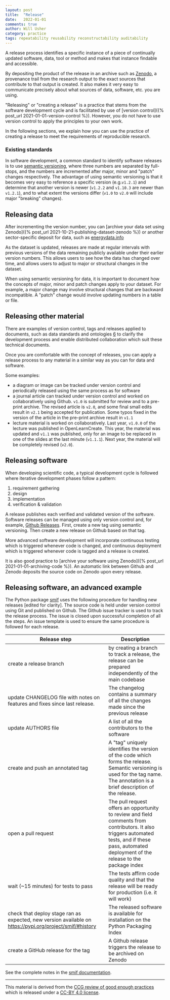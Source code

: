 ```yaml
---
layout: post
title:  "Release"
date:   2022-01-01
comments: true
author: Will Usher
category: practice
tags: repeatability reusability reconstructability auditability
---
```


A release process identifies a specific instance of a piece of continually updated software,
data, tool or method and makes that instance findable and accessible.

By depositing the product of the release in an archive such as [Zenodo][5],
a provenance trail from the research output to the exact sources that contribute to that output
is created.
It also makes it very easy to communicate precisely about what sources of data, software, etc. you are using.

"Releasing" or "creating a release" is a practice that stems from the software development cycle
and is facilitated by use of [version control]({% post_url 2021-01-01-version-control %}).
However, you do not have to use version control to apply the principles to your own work.

In the following sections, we explain how you can use the practice of creating a release
to meet the requirements of reproducible research.

### Existing standards

In software development, a common standard to identify software releases
is to use [semantic versioning][3],
where three numbers are separated by full-stops,
and the numbers are incremented after major, minor and "patch" changes respectively.
The advantage of using semantic versioning is that it becomes very easy
to reference a specific version (e.g.`v1.2.1`)
and determine that another version is newer
(`v1.2.2` and `v1.10.3` are newer than `v1.2.1`),
and to what extent the versions differ
(`v1.0` to `v2.0` will include major "breaking" changes).

## Releasing data

After incrementing the version number, you can [archive your data set using Zenodo]({% post_url 2021-10-21-publishing-dataset-zenodo %}) or another sector-specific deposit for data,
such as [energydata.info](https://energydata.info/)

As the dataset is updated, releases are made at regular intervals
with previous versions of the data remaining publicly available under their earlier version numbers.
This allows users to see how the data has changed over time,
and allows users to adjust to major or structural changes in the
dataset.

When using semantic versioning for data, it is important to document
how the concepts of major, minor and patch changes apply to your dataset.
For example, a major change may involve structural changes that are backward incompatible.
A "patch" change would involve updating numbers in a table or file.

## Releasing other material

There are examples of version control, tags and releases applied to
documents, such as data standards and ontologies [6]
to clarify the development process and enable distributed collaboration
which suit these technical documents.

Once you are comfortable with the concept of releases, you can apply a release process to any material in a similar way as you can for data and software.

Some examples:

- a diagram or image can be tracked under version control and periodically released using the same process as for software
- a journal article can tracked under version control and worked on collaboratively using Github.
`v1.0` is submitted for review and to a pre-print archive.
 The revised article is `v2.0`,
 and some final small edits result in `v2.1` being accepted for publication.
Some typos fixed in the version of the article in the pre-print archive result in `v1.1`
- lecture material is worked on collaboratively.
Last year, `v1.0.0` of the lecture was published in OpenLearnCreate.
This year, the material was updated and `v1.1` was published,
only for an image to be replaced in one of the slides at the last minute (`v1.1.1`).
Next year, the material will be completely revised (`v2.0`).

## Releasing software

When developing scientific code, a typical development cycle is followed where iterative development phases follow a pattern:

1. requirement gathering
2. design
3. implementation
4. verification & validation

A release publishes each verified and validated
version of the software.
Software releases can be managed using only version control
and, for example, [Github Releases][7].
First, create a new tag using semantic versioning.
Then create a new release on Github based on that tag.

More advanced software development will incorporate continuous testing which is triggered whenever code is changed, and continuous deployment which is triggered whenever code is tagged and a release is created.

It is also good practice to [archive your software using Zenodo]({% post_url 2021-01-01-archiving-code %}).
An automatic link between Github and Zenodo deposits the source code on Zenodo upon every release.

## Releasing software, an advanced example

The Python package [smif][4] uses the following procedure for handling new releases [edited for clarity]. The source code is held under version control using Git and published on Github.
The Github issue tracker is used to track the release process.
The issue is closed upon successful completion of all the steps.
An issue template is used to ensure the same procedure is followed for each release.

|Release step| Description |
|-|-|
| create a release branch | by creating a branch to track a release, the release can be prepared independently of the main codebase |
| update CHANGELOG file with notes on features and fixes since last release. | The changelog contains a summary of all the changes made since the previous release |
| update AUTHORS file | A list of all the contributors to the software |
| create and push an annotated tag | A "tag" uniquely identifies the version of the code which forms the release. Semantic versioning is used for the tag name. The annotation is a brief description of the release. |
| open a pull request | The pull request offers an opportunity to review and field comments from contributors. It also triggers automated tests, and if these pass, automated deployment of the release to the package index |
| wait (~15 minutes) for tests to pass | The tests affirm code quality and that the release will be ready for production (i.e. it will work) |
| check that deploy stage ran as expected, new version available on https://pypi.org/project/smif/#history | The released software is available for installation on the Python Packaging Index |
| create a GitHub release for the tag | A Github release triggers the release to be archived on Zenodo |

See the complete notes in the [smif documentation](https://smif.readthedocs.io/en/latest/developers.html#releases).

---

This material is derived from the [CCG review of good enough practices][1] which is released under a [CC-BY 4.0 license][2].

[1]: https://doi.org/10.5281/zenodo.5911546 "Usher, William, Beltramo, Agnese, Gardumi, Francesco, Martin, Viktoria, & Petrarulo, Luca. (2022). CCG Platform - Body of Knowledge: Review of Good Practice (1.3). Zenodo. https://doi.org/10.5281/zenodo.5911546"

[2]: https://creativecommons.org/licenses/by/4.0/legalcode

[3]: https://semver.org/ "Semantic Versioning 2.0.0"

[4]: https://doi.org/10.5334/jors.265 "Will Usher and Tom Russell. (2019) A Software Framework for the Integration of Infrastructure Simulation Models. Journal of Open Research Software, 7: 16 DOI: https://doi.org/10.5334/jors.265"

[5]: https://zenodo.org/

[6]: https://doi.org/10.1029/2021EA001797 "Crystal-Ornelas, R., Varadharajan, C., Bond-Lamberty, B., Boye, K., Burrus, M., Cholia, S., et al. (2021). A guide to using GitHub for developing and versioning data standards and reporting formats. Earth and Space Science, 8, e2021EA001797. https://doi.org/10.1029/2021EA001797"

[7]: https://docs.github.com/en/repositories/releasing-projects-on-github "GitHub Docs: Releasing Projects on Github"
